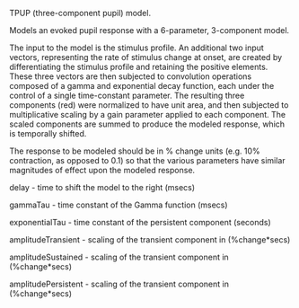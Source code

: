 TPUP (three-component pupil) model.

Models an evoked pupil response with a 6-parameter, 3-component model.

The input to the model is the stimulus profile. An additional two input
 vectors, representing the rate of stimulus change at onset, are created
 by differentiating the stimulus profile and retaining the positive
 elements. These three vectors are then subjected to convolution
 operations composed of a gamma and exponential decay function, each
 under the control of a single time-constant parameter. The resulting
 three components (red) were normalized to have unit area, and then
 subjected to multiplicative scaling by a gain parameter applied to each
 component. The scaled components are summed to produce the modeled
 response, which is temporally shifted.

The response to be modeled should be in % change units (e.g. 10%
 contraction, as opposed to 0.1) so that the various parameters have
 similar magnitudes of effect upon the modeled response.

delay - time to shift the model to the right (msecs)

gammaTau - time constant of the Gamma function (msecs)

exponentialTau - time constant of the persistent component (seconds)

amplitudeTransient - scaling of the transient component in (%change*secs)

amplitudeSustained - scaling of the transient component in (%change*secs)

amplitudePersistent - scaling of the transient component in (%change*secs)
